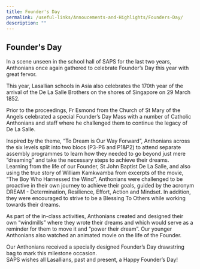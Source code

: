 ```yaml
---
title: Founder's Day
permalink: /useful-links/Annoucements-and-Highlights/Founders-Day/
description: ""
---
```


## Founder's Day

In a scene unseen in the school hall of SAPS for the last two years, Anthonians once again gathered to celebrate Founder’s Day this year with great fervor.

  
This year, Lasallian schools in Asia also celebrates the 170th year of the arrival of the De La Salle Brothers on the shores of Singapore on 29 March 1852.  
  
Prior to the proceedings, Fr Esmond from the Church of St Mary of the Angels celebrated a special Founder’s Day Mass with a number of Catholic Anthonians and staff where he challenged them to continue the legacy of De La Salle.  
  
Inspired by the theme, “To Dream is Our Way Forward”, Anthonians across the six levels split into two blocs (P3-P6 and P1&P2) to attend separate assembly programmes to learn how they needed to go beyond just mere “dreaming” and take the necessary steps to achieve their dreams.    
Learning from the life of our Founder, St John Baptist De La Salle, and also using the true story of William Kamkwamba from excerpts of the movie, “The Boy Who Harnessed the Wind”, Anthonians were challenged to be proactive in their own journey to achieve their goals, guided by the acronym DREAM - Determination, Resilience, Effort, Action and Mindset. In addition, they were encouraged to strive to be a Blessing To Others while working towards their dreams.  
  
As part of the in-class activities, Anthonians created and designed their own “windmills” where they wrote their dreams and which would serve as a reminder for them to move it and “power their dream”. Our younger Anthonians also watched an animated movie on the life of the Founder.  
  
Our Anthonians received a specially designed Founder’s Day drawstring bag to mark this milestone occasion.  
SAPS wishes all Lasallians, past and present, a Happy Founder’s Day!